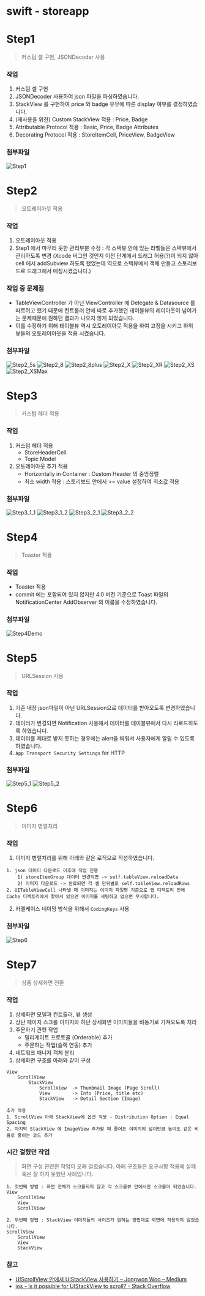 # swift - storeapp

# Step1
> 커스텀 셀 구현, JSONDecoder 사용

### 작업
1. 커스텀 셀 구현
2. JSONDecoder 사용하여 json 파일을 파싱하였습니다.
3. StackView 를 구현하여 price 와 badge 유무에 따른 display 여부를 결정하였습니다.
4. (재사용을 위한) Custom StackView 적용 : Price, Badge
5. Attributable Protocol 적용 : Basic, Price, Badge Attributes 
6. Decorating Protocol 적용 : StoreItemCell, PriceView, BadgeView

### 첨부파일
![Step1](CaptureImage/Step1.png)

# Step2
> 오토레이아웃 적용

### 작업
1. 오토레이아웃 적용
2. Step1 에서 마무리 못한 관리부분 수정 : 각 스택뷰 안에 있는 라벨들은 스택뷰에서 관리하도록 변경 (Xcode 버그인 것인지 이전 단계에서 드래그 허용(?)이 되지 않아 cell 에서 addSubview 하도록 했었는데 역으로 스택뷰에서 객체 만들고 스토리보드로 드래그해서 매칭시켰습니다.) 

### 작업 중 문제점
 - TableViewController 가 아닌 ViewController 에 Delegate & Datasource 를 따르려고 했기 때문에 컨트롤러 안에 따로 추가했던 테이블뷰의 레이아웃이 넘어가는 문제때문에 원하던 결과가 나오지 않게 되었습니다.
 - 이를 수정하기 위해 테이블뷰 역시 오토레이아웃 적용을 하여 고정을 시키고 하위 뷰들의 오토레이아웃을 적용 시켰습니다.
 
 ### 첨부파일
 ![Step2_5s](CaptureImage/Step2/Step2_5s.png) 
![Step2_8](CaptureImage/Step2/Step2_8.png)
![Step2_8plus](CaptureImage/Step2/Step2_8plus.png)
![Step2_X](CaptureImage/Step2/Step2_X.png)
![Step2_XR](CaptureImage/Step2/Step2_XR.png)
![Step2_XS](CaptureImage/Step2/Step2_XS.png)
![Step2_XSMax](CaptureImage/Step2/Step2_XSMax.png)

# Step3
> 커스텀 헤더 적용

### 작업
1. 커스텀 헤더 적용
    - StoreHeaderCell
    - Topic Model
2. 오토레이아웃 추가 적용
    - Horizontally in Container : Custom Header 의 중앙정렬
    - 최소 width 적용 : 스토리보드 안에서 >= value 설정하여 최소값 적용

### 첨부파일
![Step3_1_1](CaptureImage/Step3_1_1.png) 
![Step3_1_2](CaptureImage/Step3_1_2.png) 
![Step3_2_1](CaptureImage/Step3_2_1.png) 
![Step3_2_2](CaptureImage/Step3_2_2.png) 

# Step4
> Toaster 적용

### 작업
- Toaster 적용
- commit 에는 포함되어 있지 않지만 4.0 버전 기준으로 Toast 파일의 NotificationCenter AddObserver 의 이름을 수정하였습니다.

### 첨부파일
![Step4Demo](CaptureImage/Step4Demo.gif)

# Step5
> URLSession 사용

### 작업
1. 기존 내장 json파일이 아닌 URLSession으로 데이터를 받아오도록 변경하였습니다.
2. 데이터가 변경되면 Notification 사용해서 데이터를 테이블뷰에서 다시 리로드하도록 하였습니다.
3. 데이터를 제대로 받지 못하는 경우에는 alert을 띄워서 사용자에게 알릴 수 있도록 하였습니다.
4. `App Transport Security Settings` for HTTP

### 첨부파일
![Step5_1](CaptureImage/Step5_1Demo.gif)
![Step5_2](CaptureImage/Step5_2Demo.gif)

# Step6
> 이미지 병렬처리

### 작업
1. 이미지 병렬처리를 위해 아래와 같은 로직으로 작성하였습니다.
```
1. json 데이터 다운로드 이후에 작업 진행
    1) storeItemGroup 데이터 변경되면 -> self.tableView.reloadData
    2) 이미지 다운로드 -> 완료되면 각 셀 단위별로 self.tableView.reloadRows
2. UITableViewCell 나타낼 때 이미지는 이미지 파일명 기준으로 앱 디렉토리 안에 Cache 디렉토리에서 찾아서 있으면 이미지를 세팅하고 없으면 무시합니다.   
```
2. 카멜케이스 네이밍 방식을 위해서 `CodingKeys` 사용

### 첨부파일
![Step6](CaptureImage/Step6Demo.gif)

# Step7
> 상품 상세화면 전환

### 작업
1. 상세화면 모델과 컨트톨러, 뷰 생성
2. 상단 페이지 스크롤 이미지와 하단 상세화면 이미지들을 비동기로 가져오도록 처리
3. 주문하기 관련 작업
    - 델리게이트 프로토콜 (Orderable) 추가
    - 주문하는 작업(슬랙 연동) 추가
4. 네트워크 매니저 객체 분리
5. 상세화면 구조를 아래와 같이 구성
```
View
    ScrollView
        StackView 
            ScrollView  -> Thumbnail Image (Page Scroll)
            View        -> Info (Price, title etc)
            StackView   -> Detail Section (Image)
            
추가 적용
1. ScrollView 아래 StackView에 옵션 적용 - Distribution Option : Equal Spacing
2. 마지막 StackView 에 ImageView 추가할 때 줄어든 이미지의 넓이만큼 높이도 같은 비율로 줄이는 코드 추가
```

### 시간 걸렸던 작업
> 화면 구성 관련한 작업이 오래 걸렸습니다. 아래 구조들은 요구사항 적용에 실패 혹은 잘 하지 못했던 사례입니다.
```
1. 첫번째 방법 : 화면 전체가 스크롤되지 않고 각 스크롤뷰 안에서만 스크롤이 되었습니다.
View
    ScrollView
    View
    ScrollView

2. 두번째 방법 : StackView 이미지들의 사이즈가 원하는 방법대로 화면에 적용되지 않았습니다.
ScrollView
    ScrollView
    View
    StackView 
```

### 참고
 - [UIScrollView 안에서 UIStackView 사용하기 – Jongwon Woo – Medium](https://medium.com/@jongwonwoo/uiscrollview-%EC%95%88%EC%97%90%EC%84%9C-uistackview-%EC%82%AC%EC%9A%A9%ED%95%98%EA%B8%B0-738a77355a8)
 - [ios - Is it possible for UIStackView to scroll? - Stack Overflow](https://stackoverflow.com/questions/31668970/is-it-possible-for-uistackview-to-scroll)
